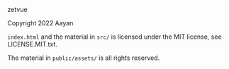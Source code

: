 zetvue

Copyright 2022 Aayan

`index.html` and the material in `src/` is licensed under the MIT license, see LICENSE.MIT.txt.

The material in `public/assets/` is all rights reserved.
